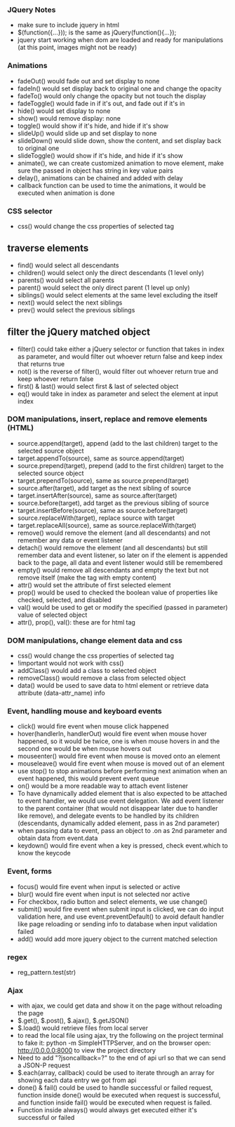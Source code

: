 ### JQuery Notes
* make sure to include jquery in html
* $(function({...})); is the same as jQuery(function(){...});
* jquery start working when dom are loaded and ready for manipulations (at this point, images might not be ready)

### Animations
* fadeOut() would fade out and set display to none
* fadeIn() would set display back to original one and change the opacity
* fadeTo() would only change the opacity but not touch the display
* fadeToggle() would fade in if it's out, and fade out if it's in
* hide() would set display to none
* show() would remove display: none
* toggle() would show if it's hide, and hide if it's show
* slideUp() would slide up and set display to none
* slideDown() would slide down, show the content, and set display back to original one
* slideToggle() would show if it's hide, and hide if it's show
* animate(), we can create customized animation to move element, make sure the passed in object has string in key value pairs
* delay(), animations can be chained and added with delay
* callback function can be used to time the animations, it would be executed when animation is done

### CSS selector
* css() would change the css properties of selected tag
## traverse elements
* find() would select all descendants
* children() would select only the direct descendants (1 level only)
* parents() would select all parents
* parent() would select the only direct parent (1 level up only)
* siblings() would select elements at the same level excluding the itself
* next() would select the next siblings
* prev() would select the previous siblings
## filter the jQuery matched object
* filter() could take either a jQuery selector or function that takes in index as parameter, and would filter out whoever return false and keep index that returns true
* not() is the reverse of filter(), would filter out whoever return true and keep whoever return false
* first() & last() would select first & last of selected object
* eq() would take in index as parameter and select the element at input index

### DOM manipulations, insert, replace and remove elements (HTML)
* source.append(target), append (add to the last children) target to the selected source object
* target.appendTo(source), same as source.append(target)
* source.prepend(target), prepend (add to the first children) target to the selected source object
* target.prependTo(source), same as source.prepend(target)
* source.after(target), add target as the next sibling of source
* target.insertAfter(source), same as source.after(target)
* source.before(target), add target as the previous sibling of source
* target.insertBefore(source), same as source.before(target)
* source.replaceWith(target), replace source with target
* target.replaceAll(source), same as source.replaceWith(target)
* remove() would remove the element (and all descendants) and not remember any data or event listener
* detach() would remove the element (and all descendants) but still remember data and event listener, so later on if the element is appended back to the page, all data and event listener would still be remembered
* empty() would remove all descendants and empty the text but not remove itself (make the tag with empty content)
* attr() would set the attribute of first selected element
* prop() would be used to checked the boolean value of properties like checked, selected, and disabled
* val() would be used to get or modify the specified (passed in parameter) value of selected object
* attr(), prop(), val(): these are for html tag

### DOM manipulations, change element data and css
* css() would change the css properties of selected tag
* !important would not work with css()
* addClass() would add a class to selected object
* removeClass() would remove a class from selected object
* data() would be used to save data to html element or retrieve data attribute (data-attr_name) info

### Event, handling mouse and keyboard events
* click() would fire event when mouse click happened
* hover(handlerIn, handlerOut) would fire event when mouse hover happened, so it would be twice, one is when mouse hovers in and the second one would be when mouse hovers out
* mouseenter() would fire event when mouse is moved onto an element
* mouseleave() would fire event when mouse is moved out of an element
* use stop() to stop animations before performing next animation when an event happened, this would prevent event queue
* on() would be a more readable way to attach event listener
* To have dynamically added element that is also expected to be attached to event handler, we would use event delegation. We add event listener to the parent container (that would not disappear later due to handler like remove), and delegate events to be handled by its children (descendants, dynamically added element, pass in as 2nd parameter)
*  when passing data to event, pass an object to .on as 2nd parameter and obtain data from event.data
* keydown() would fire event when a key is pressed, check event.which to know the keycode

### Event, forms
* focus() would fire event when input is selected or active
* blur() would fire event when input is not selected nor active
* For checkbox, radio button and select elements, we use change()
* submit() would fire event when submit input is clicked, we can do input validation here, and use event.preventDefault() to avoid default handler like page reloading or sending info to database when input validation failed
* add() would add more jquery object to the current matched selection

### regex
* reg_pattern.test(str)

### Ajax
* with ajax, we could get data and show it on the page without reloading the page
* $.get(), $.post(), $.ajax(), $.getJSON()
* $.load() would retrieve files from local server
* to read the local file using ajax, try the following on the project terminal to fake it: python -m SimpleHTTPServer, and on the browser open: http://0.0.0.0:8000 to view the project directory
* Need to add "?jsoncallback=?" to the end of api url so that we can send a JSON-P request
* $.each(array, callback) could be used to iterate through an array for showing each data entry we got from api
* done() & fail() could be used to handle successful or failed request, function inside done() would be executed when request is successful, and function inside fail() would be executed when request is failed.
* Function inside always() would always get executed either it's successful or failed
